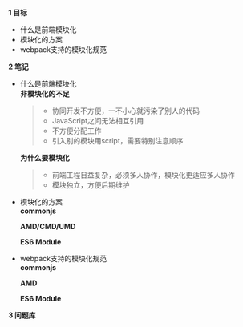 
**1 目标**
* 什么是前端模块化  
* 模块化的方案  
* webpack支持的模块化规范  

**2 笔记**
* 什么是前端模块化  
    **非模块化的不足**
    > * 协同开发不方便，一不小心就污染了别人的代码  
    > * JavaScript之间无法相互引用  
    > * 不方便分配工作  
    > * 引入别的模块用script，需要特别注意顺序

    **为什么要模块化**
    > * 前端工程日益复杂，必须多人协作，模块化更适应多人协作  
    > * 模块独立，方便后期维护  

* 模块化的方案  
    **commonjs**  

    **AMD/CMD/UMD**

    **ES6 Module**  

* webpack支持的模块化规范  
    **commonjs**  

    **AMD**

    **ES6 Module** 

**3 问题库**